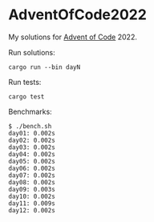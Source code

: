 # AdventOfCode2022

My solutions for [Advent of Code](https://adventofcode.com/2022/) 2022.

Run solutions:

```text
cargo run --bin dayN
```

Run tests:

```text
cargo test
```

Benchmarks:

```text
$ ./bench.sh
day01: 0.002s
day02: 0.002s
day03: 0.002s
day04: 0.002s
day05: 0.002s
day06: 0.002s
day07: 0.002s
day08: 0.002s
day09: 0.003s
day10: 0.002s
day11: 0.009s
day12: 0.002s
```

